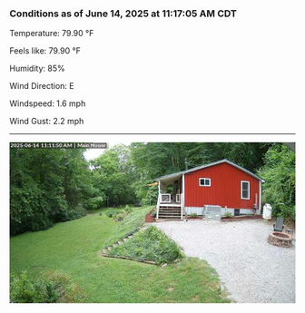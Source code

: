 ### Conditions as of June 14, 2025 at 11:17:05 AM CDT 

Temperature: 79.90 &deg;F

Feels like: 79.90 &deg;F

Humidity: 85%

Wind Direction: E

Windspeed: 1.6 mph

Wind Gust: 2.2 mph

---

<img src="./images/latest.jpeg"/>

